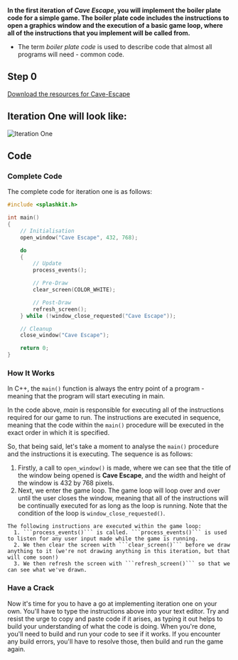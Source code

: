 **In the first iteration of *Cave Escape*, you will implement the boiler plate code for a simple game. The boiler plate code includes the instructions to open a graphics window and the execution of a basic game loop, where all of the instructions that you implement will be called from.**

* The term *boiler plate code* is used to describe code that almost all programs will need - common code.

## Step 0
[Download the resources for Cave-Escape]()

## Iteration One will look like:

![Iteration One]()

## Code

### Complete Code
The complete code for iteration one is as follows:


```cpp
#include <splashkit.h>

int main()
{
	// Initialisation
	open_window("Cave Escape", 432, 768);

	do
	{
		// Update
		process_events();

		// Pre-Draw
		clear_screen(COLOR_WHITE);

		// Post-Draw
		refresh_screen();
	} while (!window_close_requested("Cave Escape"));

	// Cleanup
	close_window("Cave Escape");

	return 0;
}
```

### How It Works
In C++, the ```main()``` function is always the entry point of a program - meaning that the program will start executing in main.

In the code above, *main* is responsible for executing all of the instructions required for our game to run. The instructions are executed in sequence, meaning that the code within the ```main()``` procedure will be executed in the exact order in which it is specified.

So, that being said, let's take a moment to analyse the ```main()``` procedure and the instructions it is executing. The sequence is as follows:

  1. Firstly, a call to ```open_window()``` is made, where we can see that the title of the window being opened is **Cave Escape**, and the width and height of the window is 432 by 768 pixels.
  2. Next, we enter the game loop. The game loop will loop over and over until the user closes the window, meaning that all of the instructions will be continually executed for as long as the loop is running. Note that the condition of the loop is ```window_close_requested()```.

	The following instructions are executed within the game loop:
      1. ```process_events()``` is called. ```process_events()``` is used to listen for any user input made while the game is running.
      2. We then clear the screen with ```clear_screen()``` before we draw anything to it (we're not drawing anything in this iteration, but that will come soon!)
      3. We then refresh the screen with ```refresh_screen()``` so that we can see what we've drawn.

### Have a Crack
Now it's time for you to have a go at implementing iteration one on your own. You'll have to type the instructions above into your text editor. Try and resist the urge to copy and paste code if it arises, as typing it out helps to build your understanding of what the code is doing. When you're done, you'll need to build and run your code to see if it works. If you encounter any build errors, you'll have to resolve those, then build and run the game again.
